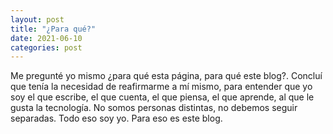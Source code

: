 ```yaml
---
layout: post
title: "¿Para qué?"
date: 2021-06-10
categories: post
---
```


Me pregunté yo mismo ¿para qué esta página, para qué este blog?. Concluí que tenía la necesidad de reafirmarme a mí mismo, para entender que yo soy el que escribe, el que cuenta, el que piensa, el que aprende, al que le gusta la tecnología. No somos personas distintas, no debemos seguir separadas. Todo eso soy yo. Para eso es este blog.
